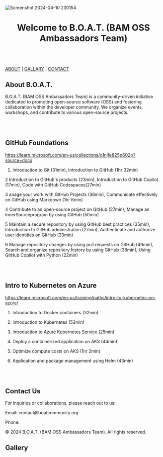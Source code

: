 ![Screenshot 2024-04-10 230154](https://github.com/fadarboye/CATs/assets/130584349/1c3a4ba6-60e5-475e-abea-8c0404da537f) 



</head>
<body>

<header>
    <h1>Welcome to B.O.A.T. (BAM OSS Ambassadors Team)</h1>
</header>
<br/>

<nav>
    <a href="#about">ABOUT</a>  |
    <a href="#gallery">GALLARY</a>  |
    <a href="#contact">CONTACT</a>
</nav>

<section id="about">
    <h2>About B.O.A.T.</h2>
    <p>B.O.A.T. (BAM OSS Ambassadors Team) is a community-driven initiative dedicated to promoting open-source software (OSS) and fostering collaboration within the developer community. We organize events, workshops, and contribute to various open-source projects.</p>
</section>



  <br/><br/>
## GitHub Foundations

https://learn.microsoft.com/en-us/collections/o1njfe825p602p?source=docs

1. Introduction to Git (31min), Introduction to GitHub (1hr 32min)
 
2  Introduction to GitHub's products (23min), Introduction to GitHub Copilot (17min), Code with GitHub Codespaces(27min)

3  anage your work with GitHub Projects (36min), Communicate effectively on GitHub using Markdown (1hr 6min)

4  Contribute to an open-source project on GitHub (27min), Manage an InnerSourceprogram by using GitHub (50min)

5  Maintain a secure repository by using GitHub best practices (35min), Introduction to GitHub administration (27min), Authenticate and authorize user identities on GitHub (33min)

6  Manage repository changes by using pull requests on GitHub (49min), Search and organize repository history by using GitHub (38min), Using GitHub Copilot with Python (22min)

  <br/><br/>

## Intro to Kubernetes on Azure

https://learn.microsoft.com/en-us/training/paths/intro-to-kubernetes-on-azure/
 
1. Introduction to Docker containers (32min)

2. Introduction to Kubernetes (53min)
   
3. Introduction to Azure Kubernetes Service (25min)
   
4. Deploy a containerized application on AKS (44min)

5. Optimize compute costs on AKS (1hr 2min)

6. Application and package management using Helm (43min)

  <br/><br/>    
  
</section>

<section id="contact">
    <h2>Contact Us</h2>
    <p>For inquiries or collaborations, please reach out to us:</p>
    <p>Email: contact@boatcommunity.org</p>
    <p>Phone: </p>
</section>

  <p>&copy; 2024 B.O.A.T. (BAM OSS Ambassadors Team). All rights reserved.</p>


<section id="gallery">
    <h2>Gallery</h2>
    <div class="gallery">
      


</body>
</html>
